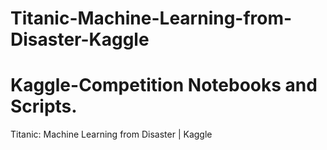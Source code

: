 # Titanic-Machine-Learning-from-Disaster-Kaggle

# Kaggle-Competition Notebooks and Scripts.

Titanic: Machine Learning from Disaster | Kaggle 
